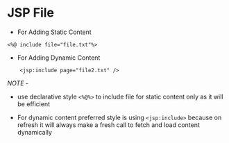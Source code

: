 # JSP File 


- For Adding Static Content 

```
<%@ include file="file.txt"%>

```
	
- For Adding Dynamic Content

```
	<jsp:include page="file2.txt" />
```

*NOTE* -

-  use declarative style `<%@%>` to include file for static content only as it will be efficient 


- For dynamic content preferred style is using `<jsp:include>` because on refresh it will always make a fresh call to fetch and load content dynamically